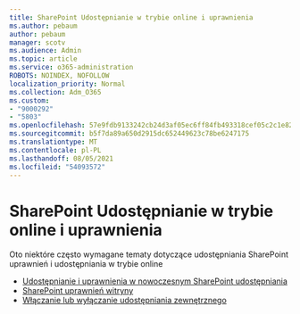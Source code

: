 ```yaml
---
title: SharePoint Udostępnianie w trybie online i uprawnienia
ms.author: pebaum
author: pebaum
manager: scotv
ms.audience: Admin
ms.topic: article
ms.service: o365-administration
ROBOTS: NOINDEX, NOFOLLOW
localization_priority: Normal
ms.collection: Adm_O365
ms.custom:
- "9000292"
- "5803"
ms.openlocfilehash: 57e9fdb9133242cb24d3af05ec6ff84fb493318cef05c2c1e82b147c3c9ebd5e
ms.sourcegitcommit: b5f7da89a650d2915dc652449623c78be6247175
ms.translationtype: MT
ms.contentlocale: pl-PL
ms.lasthandoff: 08/05/2021
ms.locfileid: "54093572"
---
```

# <a name="sharepoint-online-sharing-and-permissions"></a>SharePoint Udostępnianie w trybie online i uprawnienia

Oto niektóre często wymagane tematy dotyczące udostępniania SharePoint uprawnień i udostępniania w trybie online

- [Udostępnianie i uprawnienia w nowoczesnym SharePoint udostępniania](https://docs.microsoft.com/sharepoint/modern-experience-sharing-permissions)
- [SharePoint uprawnień witryny](https://docs.microsoft.com/sharepoint/customize-sharepoint-site-permissions)
- [Włączanie lub wyłączanie udostępniania zewnętrznego](https://docs.microsoft.com/sharepoint/turn-external-sharing-on-or-off)